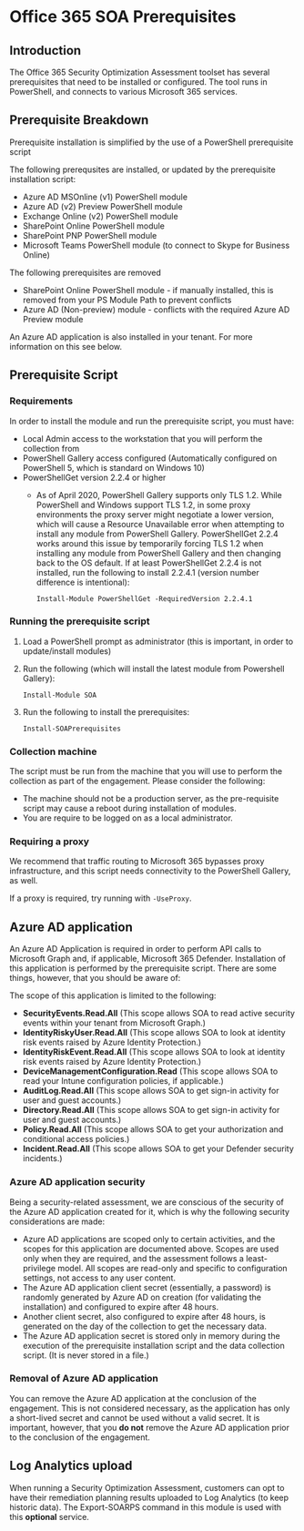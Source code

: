 # Office 365 SOA Prerequisites

## Introduction

The Office 365 Security Optimization Assessment toolset has several prerequisites that need to be installed or configured. The tool runs in PowerShell, and connects to various Microsoft 365 services.

## Prerequisite Breakdown

Prerequisite installation is simplified by the use of a PowerShell prerequisite script

The following prerequsites are installed, or updated by the prerequisite installation script:
* Azure AD MSOnline (v1) PowerShell module
* Azure AD (v2) Preview PowerShell module
* Exchange Online (v2) PowerShell module
* SharePoint Online PowerShell module
* SharePoint PNP PowerShell module
* Microsoft Teams PowerShell module (to connect to Skype for Business Online)

The following prerequisites are removed
* SharePoint Online PowerShell module - if manually installed, this is removed from your PS Module Path to prevent conflicts
* Azure AD (Non-preview) module - conflicts with the required Azure AD Preview module

An Azure AD application is also installed in your tenant. For more information on this see below.

## Prerequisite Script

### Requirements

In order to install the module and run the prerequisite script, you must have:
* Local Admin access to the workstation that you will perform the collection from
* PowerShell Gallery access configured (Automatically configured on PowerShell 5, which is standard on Windows 10)
* PowerShellGet version 2.2.4 or higher
   * As of April 2020, PowerShell Gallery supports only TLS 1.2.  While PowerShell and Windows support TLS 1.2, in some proxy environments the proxy server might negotiate a lower version, which will cause a Resource Unavailable error when attempting to install any module from PowerShell Gallery.  PowerShellGet 2.2.4 works around this issue by temporarily forcing TLS 1.2 when installing any module from PowerShell Gallery and then changing back to the OS default.  If at least PowerShellGet 2.2.4 is not installed, run the following to install 2.2.4.1 (version number difference is intentional):
   
      `Install-Module PowerShellGet -RequiredVersion 2.2.4.1`

### Running the prerequisite script

1. Load a PowerShell prompt as administrator (this is important, in order to update/install modules)
2. Run the following (which will install the latest module from Powershell Gallery):

   `Install-Module SOA`

3. Run the following to install the prerequisites:

   `Install-SOAPrerequisites`

### Collection machine

The script must be run from the machine that you will use to perform the collection as part of the engagement. Please consider the following:
* The machine should not be a production server, as the pre-requisite script may cause a reboot during installation of modules.
* You are require to be logged on as a local administrator.

### Requiring a proxy

We recommend that traffic routing to Microsoft 365 bypasses proxy infrastructure, and this script needs connectivity to the PowerShell Gallery, as well.

If a proxy is required, try running with `-UseProxy`.

## Azure AD application

An Azure AD Application is required in order to perform API calls to Microsoft Graph and, if applicable, Microsoft 365 Defender. Installation of this application is performed by the prerequisite script. There are some things, however, that you should be aware of:

The scope of this application is limited to the following:
* **SecurityEvents.Read.All** (This scope allows SOA to read active security events within your tenant from Microsoft Graph.)
* **IdentityRiskyUser.Read.All** (This scope allows SOA to look at identity risk events raised by Azure Identity Protection.)
* **IdentityRiskEvent.Read.All** (This scope allows SOA to look at identity risk events raised by Azure Identity Protection.)
* **DeviceManagementConfiguration.Read** (This scope allows SOA to read your Intune configuration policies, if applicable.)
* **AuditLog.Read.All** (This scope allows SOA to get sign-in activity for user and guest accounts.)
* **Directory.Read.All** (This scope allows SOA to get sign-in activity for user and guest accounts.)
* **Policy.Read.All** (This scope allows SOA to get your authorization and conditional access policies.)
* **Incident.Read.All** (This scope allows SOA to get your Defender security incidents.)

### Azure AD application security

Being a security-related assessment, we are conscious of the security of the Azure AD application created for it, which is why the following security considerations are made:
* Azure AD applications are scoped only to certain activities, and the scopes for this application are documented above. Scopes are used only when they are required, and the assessment follows a least-privilege model. All scopes are read-only and specific to configuration settings, not access to any user content.
* The Azure AD application client secret (essentially, a password) is randomly generated by Azure AD on creation (for validating the installation) and configured to expire after 48 hours.
* Another client secret, also configured to expire after 48 hours, is generated on the day of the collection to get the necessary data.
* The Azure AD application secret is stored only in memory during the execution of the prerequisite installation script and the data collection script. (It is never stored in a file.)

### Removal of Azure AD application

You can remove the Azure AD application at the conclusion of the engagement. This is not considered necessary, as the application has only a short-lived secret and cannot be used without a valid secret. It is important, however, that you **do not** remove the Azure AD application prior to the conclusion of the engagement.

## Log Analytics upload

When running a Security Optimization Assessment, customers can opt to have their remediation planning results uploaded to Log Analytics (to keep historic data). The Export-SOARPS command in this module is used with this **optional** service.
